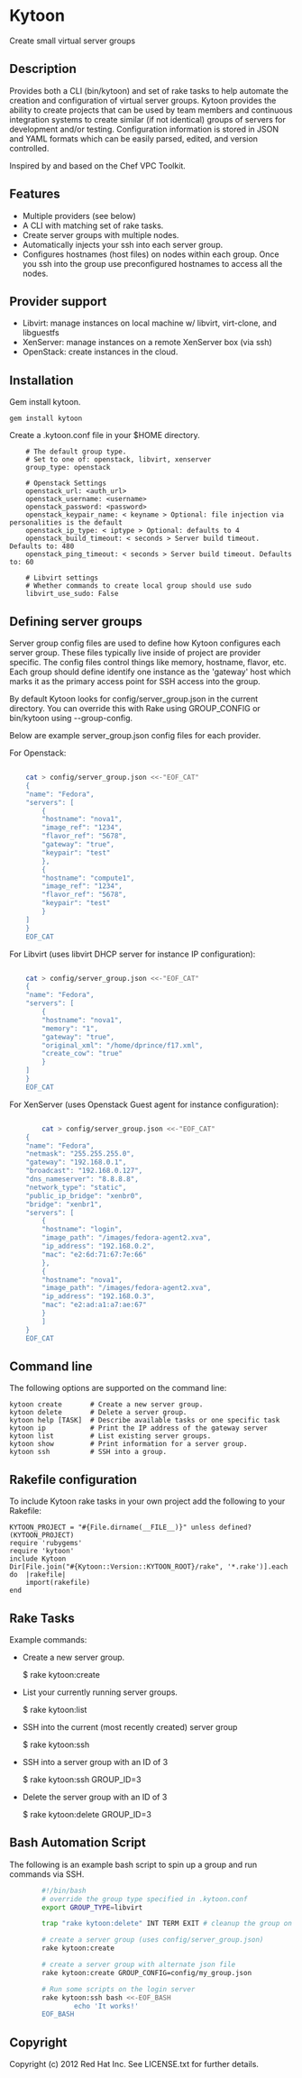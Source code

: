 # Kytoon

Create small virtual server groups

## Description

Provides both a CLI (bin/kytoon) and set of rake tasks to help automate the creation and configuration of virtual server groups. Kytoon provides the ability to create projects that can be used by team members and continuous integration systems to create similar (if not identical) groups of servers for development and/or testing. Configuration information is stored in JSON and YAML formats which can be easily parsed, edited, and version controlled.

Inspired by and based on the Chef VPC Toolkit.

## Features

* Multiple providers (see below)
* A CLI with matching set of rake tasks.
* Create server groups with multiple nodes.
* Automatically injects your ssh into each server group.
* Configures hostnames (host files) on nodes within each group. Once you ssh
  into the group use preconfigured hostnames to access all the nodes.

## Provider support

- Libvirt: manage instances on local machine w/ libvirt, virt-clone, and libguestfs
- XenServer: manage instances on a remote XenServer box (via ssh)
- OpenStack: create instances in the cloud.

## Installation

Gem install kytoon.

    gem install kytoon

Create a .kytoon.conf file in your $HOME directory.

        # The default group type.
        # Set to one of: openstack, libvirt, xenserver
        group_type: openstack

        # Openstack Settings
        openstack_url: <auth_url>
        openstack_username: <username>
        openstack_password: <password>
        openstack_keypair_name: < keyname > Optional: file injection via personalities is the default
        openstack_ip_type: < iptype > Optional: defaults to 4
        openstack_build_timeout: < seconds > Server build timeout. Defaults to: 480
        openstack_ping_timeout: < seconds > Server build timeout. Defaults to: 60

        # Libvirt settings
        # Whether commands to create local group should use sudo
        libvirt_use_sudo: False

## Defining server groups

Server group config files are used to define how Kytoon configures
each server group.  These files typically live inside of project are
provider specific. The config files control things like memory, hostname,
flavor, etc. Each group should define identify one instance as the 'gateway' host which marks it as the primary access point for SSH access into the group.

By default Kytoon looks for config/server_group.json in the current directory.
You can override this with Rake using GROUP_CONFIG or bin/kytoon using --group-config.

Below are example server_group.json config files for each provider.

For Openstack:

```bash

	cat > config/server_group.json <<-"EOF_CAT"
	{
	"name": "Fedora",
	"servers": [
		{
		"hostname": "nova1",
		"image_ref": "1234",
		"flavor_ref": "5678",
		"gateway": "true",
		"keypair": "test"
		},
		{
		"hostname": "compute1",
		"image_ref": "1234",
		"flavor_ref": "5678",
		"keypair": "test"
		}
	]
	}
	EOF_CAT
```

For Libvirt (uses libvirt DHCP server for instance IP configuration):

```bash

	cat > config/server_group.json <<-"EOF_CAT"
	{
	"name": "Fedora",
	"servers": [
		{
		"hostname": "nova1",
		"memory": "1",
		"gateway": "true",
		"original_xml": "/home/dprince/f17.xml",
		"create_cow": "true"
		}
	]
	}
	EOF_CAT
```

For XenServer (uses Openstack Guest agent for instance configuration):
```bash

        cat > config/server_group.json <<-"EOF_CAT"
	{
	"name": "Fedora",
	"netmask": "255.255.255.0",
	"gateway": "192.168.0.1",
	"broadcast": "192.168.0.127",
	"dns_nameserver": "8.8.8.8",
	"network_type": "static",
	"public_ip_bridge": "xenbr0",
	"bridge": "xenbr1",
	"servers": [
		{
		"hostname": "login",
		"image_path": "/images/fedora-agent2.xva",
		"ip_address": "192.168.0.2",
		"mac": "e2:6d:71:67:7e:66"
		},
		{
		"hostname": "nova1",
		"image_path": "/images/fedora-agent2.xva",
		"ip_address": "192.168.0.3",
		"mac": "e2:ad:a1:a7:ae:67"
		}
	    ]
	}
	EOF_CAT
```

## Command line

The following options are supported on the command line:

	kytoon create       # Create a new server group.
	kytoon delete       # Delete a server group.
	kytoon help [TASK]  # Describe available tasks or one specific task
	kytoon ip           # Print the IP address of the gateway server
	kytoon list         # List existing server groups.
	kytoon show         # Print information for a server group.
	kytoon ssh          # SSH into a group.

## Rakefile configuration

To include Kytoon rake tasks in your own project add the following to your
Rakefile:

	KYTOON_PROJECT = "#{File.dirname(__FILE__)}" unless defined?(KYTOON_PROJECT)
	require 'rubygems'
	require 'kytoon'
	include Kytoon
	Dir[File.join("#{Kytoon::Version::KYTOON_ROOT}/rake", '*.rake')].each do  |rakefile|
		import(rakefile)
	end

## Rake Tasks

Example commands:

* Create a new server group.

	$ rake kytoon:create

* List your currently running server groups.

	$ rake kytoon:list

* SSH into the current (most recently created) server group

	$ rake kytoon:ssh

* SSH into a server group with an ID of 3

	$ rake kytoon:ssh GROUP_ID=3

* Delete the server group with an ID of 3

	$ rake kytoon:delete GROUP_ID=3


## Bash Automation Script

The following is an example bash script to spin up a group and run commands via SSH.

```bash
        #!/bin/bash
        # override the group type specified in .kytoon.conf
        export GROUP_TYPE=libvirt

        trap "rake kytoon:delete" INT TERM EXIT # cleanup the group on exit

        # create a server group (uses config/server_group.json)
        rake kytoon:create

        # create a server group with alternate json file
        rake kytoon:create GROUP_CONFIG=config/my_group.json

        # Run some scripts on the login server
        rake kytoon:ssh bash <<-EOF_BASH
                echo 'It works!'
        EOF_BASH
```

## Copyright

Copyright (c) 2012 Red Hat Inc. See LICENSE.txt for further details.
